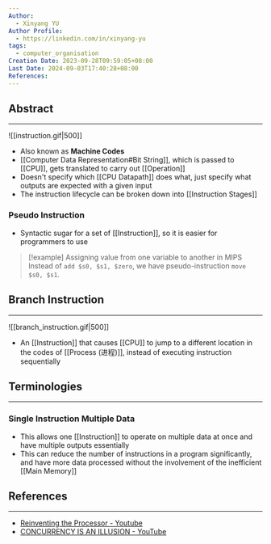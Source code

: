 ```yaml
---
Author:
  - Xinyang YU
Author Profile:
  - https://linkedin.com/in/xinyang-yu
tags:
  - computer_organisation
Creation Date: 2023-09-28T09:59:05+08:00
Last Date: 2024-09-03T17:40:28+08:00
References: 
---
```

## Abstract
---
![[instruction.gif|500]]

- Also known as **Machine Codes**
- [[Computer Data Representation#Bit String]], which is passed to [[CPU]], gets translated to carry out [[Operation]]
- Doesn't specify which [[CPU Datapath]] does what, just specify what outputs are expected with a given input
- The instruction lifecycle can be broken down into [[Instruction Stages]]

### Pseudo Instruction
- Syntactic sugar for a set of [[Instruction]], so it is easier for programmers to use

>[!example] Assigning value from one variable to another in MIPS
> Instead of `add $s0, $s1, $zero`, we have pseudo-instruction `move $s0, $s1`.




## Branch Instruction
---
![[branch_instruction.gif|500]]

- An [[Instruction]] that causes [[CPU]] to jump to a different location in the codes of  [[Process (进程)]], instead of executing instruction sequentially 


## Terminologies
---
### Single Instruction Multiple Data
- This allows one [[Instruction]] to operate on multiple data at once and have multiple outputs essentially
- This can reduce the number of instructions in a program significantly, and have more data processed without the involvement of the inefficient [[Main Memory]]



## References
---
- [Reinventing the Processor - Youtube](https://youtu.be/rDnqmVnrZKs?si=NZli6pp_ubxKEOPm)
- [CONCURRENCY IS AN ILLUSION - YouTube](https://youtu.be/3X93PnKRNUo?si=rDF1G2BmAufYasap)

![]()